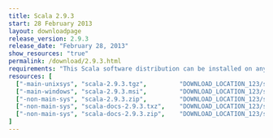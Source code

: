 ```yaml
---
title: Scala 2.9.3
start: 28 February 2013
layout: downloadpage
release_version: 2.9.3
release_date: "February 28, 2013"
show_resources: "true"
permalink: /download/2.9.3.html
requirements: "This Scala software distribution can be installed on any Unix-like or Windows system. It requires the Java runtime version 1.6 or later, which can be downloaded <a href='http://www.java.com/'>here</a>."
resources: [
  ["-main-unixsys", "scala-2.9.3.tgz",         "DOWNLOAD_LOCATION_123/scala-2.9.3.tgz",         "Max OS X, Unix, Cygwin",  "25 MB"],
  ["-main-windows", "scala-2.9.3.msi",         "DOWNLOAD_LOCATION_123/scala-2.9.3.msi",         "Windows (msi installer)", "50 MB"],
  ["-non-main-sys", "scala-2.9.3.zip",         "DOWNLOAD_LOCATION_123/scala-2.9.3.zip",         "Windows",                 "25 MB"],
  ["-non-main-sys", "scala-docs-2.9.3.txz",    "DOWNLOAD_LOCATION_123/scala-docs-2.9.3.txz",    "API docs",                "3 MB"],
  ["-non-main-sys", "scala-docs-2.9.3.zip",    "DOWNLOAD_LOCATION_123/scala-docs-2.9.3.zip",    "API docs",                "27 MB"]
]
---
```




